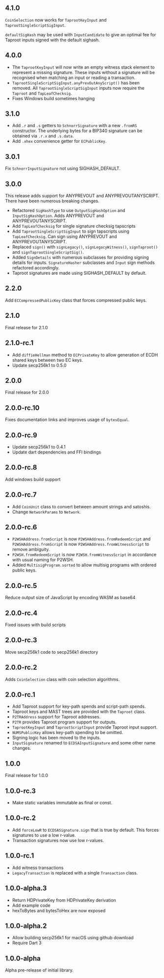 ## 4.1.0

`CoinSelection` now works for `TaprootKeyInput` and
`TaprootSingleScriptSigInput`.

`defaultSigHash` may be used with `InputCandidate` to give an optimal fee for
Taproot inputs signed with the default sighash.

## 4.0.0

- The `TaprootKeyInput` will now write an empty witness stack element to
  represent a missing signature. These inputs without a signature will be
  recognised when matching an input or reading a transaction.
- `TaprootSingleScriptSigInput.anyPrevOutAnyScript()` has been removed. All
    `TaprootSingleScriptSigInput` inputs now require the `Taproot` and
    `TapLeafChecksig`.
- Fixes Windows build sometimes hanging

## 3.1.0

- Add `.r` and `.s` getters to `SchnorrSignature` with a new `.fromRS`
constructor. The underlying bytes for a BIP340 signature can be obtained via
`.r.x` and `.s.data`.
- Add `.xhex` convenience getter for `ECPublicKey`.

## 3.0.1

Fix `SchnorrInputSignature` not using SIGHASH_DEFAULT.

## 3.0.0

This release adds support for ANYPREVOUT and ANYPREVOUTANYSCRIPT. There have
been numerous breaking changes.

- Refactored `SigHashType` to use `OutputSigHashOption` and
    `InputSigHashOption`. Adds ANYPREVOUT and ANYPREVOUTANYSCRIPT.
- Add `TapLeafChecksig` for single signature checksig tapscripts
- Add `TaprootSingleScriptSigInput` to sign tapscripts using `TapLeafChecksig`.
    Can sign using ANYPREVOUT and ANYPREVOUTANYSCRIPT.
- Replaced `sign()` with `signLegacy()`, `signLegacyWitness()`, `signTaproot()`
    and `signTaprootSingleScriptSig()`.
- Added `SignDetails` with numerous subclasses for providing signing details for
    inputs. `SignatureHasher` subclasses and `Input` sign methods refactored
    accordingly.
- Taproot signatures are made using SIGHASH_DEFAULT by default.

## 2.2.0

Add `ECCompressedPublicKey` class that forces compressed public keys.

## 2.1.0

Final release for 2.1.0

## 2.1.0-rc.1

- Add `diffieHellman` method to `ECPrivateKey` to allow generation of ECDH
    shared keys between two EC keys.
- Update secp256k1 to 0.5.0

## 2.0.0

Final release for 2.0.0

## 2.0.0-rc.10

Fixes documentation links and improves usage of `bytesEqual`.

## 2.0.0-rc.9

- Update secp256k1 to 0.4.1
- Update dart dependencies and FFI bindings

## 2.0.0-rc.8

Add windows build support

## 2.0.0-rc.7

- Add `CoinUnit` class to convert between amount strings and satoshis.
- Change `NetworkParams` to `Network`.

## 2.0.0-rc.6

- `P2WSHAddress.fromScript` is now `P2WSHAddress.fromRedeemScript` and
    `P2WSHAddress.fromScript` is now `P2WSHAddress.fromWitnessScript` to remove
    ambiguity.
- `P2WSH.fromRedeemScript` is now `P2WSH.fromWitnessScript` in accordance with
    usual naming for P2WSH.
- Added `MultisigProgram.sorted` to allow multisig programs with ordered public
    keys.

## 2.0.0-rc.5

Reduce output size of JavaScript by encoding WASM as base64

## 2.0.0-rc.4

Fixed issues with build scripts

## 2.0.0-rc.3

Move secp256k1 code to secp256k1 directory

## 2.0.0-rc.2

Adds `CoinSelection` class with coin selection algorithms.

## 2.0.0-rc.1

- Add Taproot support for key-path spends and script-path spends.
- Taproot keys and MAST trees are provided with the `Taproot` class.
- `P2TRAddress` support for Taproot addresses.
- `P2TR` provides Taproot program support for outputs.
- `TaprootKeyInput` and `TaprootScriptInput` provide Taproot input support.
- `NUMSPublicKey` allows key-path spending to be omitted.
- Signing logic has been moved to the inputs.
- `InputSignature` renamed to `ECDSAInputSignature` and some other name changes.

## 1.0.0

Final release for 1.0.0

## 1.0.0-rc.3

- Make static variables immutable as final or const.

## 1.0.0-rc.2

- Add `forceLowR` to `ECDSASignature.sign` that is true by default. This forces
    signatures to use a low r-value.
- Transaction signatures now use low r-values.

## 1.0.0-rc.1

- Add witness transactions
- `LegacyTransaction` is replaced with a single `Transaction` class.

## 1.0.0-alpha.3

- Return HDPrivateKey from HDPrivateKey derivation
- Add example code
- hexToBytes and bytesToHex are now exposed

## 1.0.0-alpha.2

- Allow building secp256k1 for macOS using github download
- Require Dart 3

## 1.0.0-alpha

Alpha pre-release of initial library.
